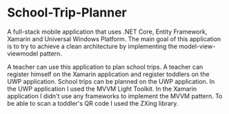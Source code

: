 # School-Trip-Planner
A full-stack mobile application that uses .NET Core, Entity Framework, Xamarin and Universal Windows Platform. The main goal of this application is to try to achieve a clean architecture by implementing the model-view-viewmodel pattern. 

A teacher can use this application to plan school trips. A teacher can register himself on the Xamarin application and register toddlers on the UWP application. School trips can be planned on the UWP application. In the UWP application I used the MVVM Light Toolkit. In the Xamarin application I didn't use any frameworks to implement the MVVM pattern. To be able to scan a toddler's QR code I used the ZXing library.
